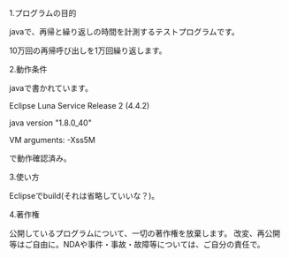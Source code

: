 1.プログラムの目的

javaで、再帰と繰り返しの時間を計測するテストプログラムです。

10万回の再帰呼び出しを1万回繰り返します。

2.動作条件

javaで書かれています。

Eclipse Luna Service Release 2 (4.4.2)

java version "1.8.0_40"

VM arguments: -Xss5M

で動作確認済み。

3.使い方

Eclipseでbuild(それは省略していいな？)。

4.著作権

公開しているプログラムについて、一切の著作権を放棄します。 改変、再公開等はご自由に。NDAや事件・事故・故障等については、ご自分の責任で。

